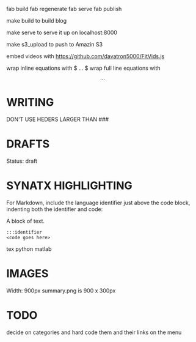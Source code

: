 
fab build
fab regenerate
fab serve
fab publish



make build to build blog

make serve to serve it up on localhost:8000

make s3\_upload to push to Amazin S3


embed videos with https://github.com/davatron5000/FitVids.js


wrap inline equations with $ ... $
wrap full line equations with $$ ... $$


WRITING
=======
DON'T USE HEDERS LARGER THAN ###

DRAFTS
======
Status: draft

SYNATX HIGHLIGHTING
====================
For Markdown, include the language identifier just above the code block, indenting both the identifier and code:

A block of text.

    :::identifier
    <code goes here>

tex
python
matlab


IMAGES
======
Width: 900px
summary.png is 900 x 300px


TODO
====

decide on categories and hard code them and their links on the menu
